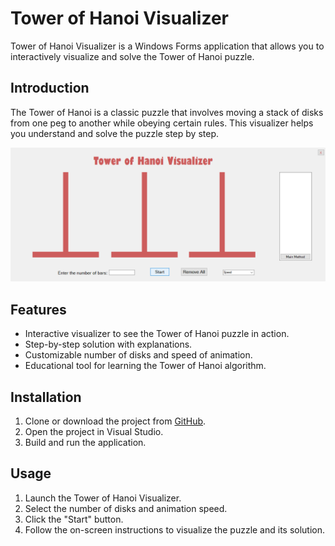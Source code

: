 # Tower of Hanoi Visualizer

Tower of Hanoi Visualizer is a Windows Forms application that allows you to interactively visualize and solve the Tower of Hanoi puzzle.

## Introduction
The Tower of Hanoi is a classic puzzle that involves moving a stack of disks from one peg to another while obeying certain rules. This visualizer helps you understand and solve the puzzle step by step.

![Screenshot](images/screenshot.png)

## Features
- Interactive visualizer to see the Tower of Hanoi puzzle in action.
- Step-by-step solution with explanations.
- Customizable number of disks and speed of animation.
- Educational tool for learning the Tower of Hanoi algorithm.

## Installation
1. Clone or download the project from [GitHub](https://github.com/SORVER/Tower-Of-Hanoi-Visualizer/).
2. Open the project in Visual Studio.
3. Build and run the application.

## Usage
1. Launch the Tower of Hanoi Visualizer.
2. Select the number of disks and animation speed.
3. Click the "Start" button.
4. Follow the on-screen instructions to visualize the puzzle and its solution.
